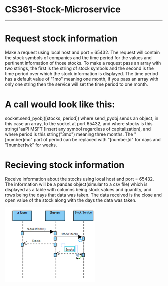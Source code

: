 # CS361-Stock-Microservice
--------------------------------
# Request stock information
Make a request using local host and port = 65432. The request will contain the stock symbols of companies and the time period for the values and pertinent information of those stocks. To make a request pass an array with two strings, the first is the string of stock symbols and the second is the time period over which the stock information is displayed. The time period has a default value of "1mo" meaning one month, if you pass an array with only one string then the service will set the time period to one month.
# A call would look like this: 
socket.send_pyobj([stocks, period]) where send_pyobj sends an object, in this case an array, to the socket at port 65432, and where stocks is this string("aaPl MSFT [insert any symbol regardless of capitalization), and where period is this string("3mo") meaning three months. The "[number]mo" part of period can be replaced with "[number]d" for days and "[number]wk" for weeks.

# Recieving stock information
Receive information about the stocks using local host and port = 65432. The information will be a pandas object(simular to a csv file) which is displayed as a table with columns being stock values and quantity, and rows being the days that data was taken. The data received is the close and open value of the stock along with the days the data was taken.

![UML diagram](https://github.com/MeaslyDay/CS361-Stock-Microservice/blob/main/UML.PNG?raw=true)
